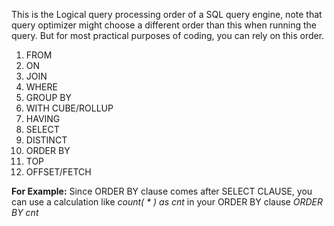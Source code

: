 This is the Logical query processing order of a SQL query engine, note that query optimizer might choose a different order than this when running the query. 
But for most practical purposes of coding, you can rely on this order.

1. FROM
2. ON
3. JOIN
4. WHERE
5. GROUP BY
6. WITH CUBE/ROLLUP
7. HAVING
8. SELECT
9. DISTINCT
10. ORDER BY
11. TOP
12. OFFSET/FETCH

**For Example:** Since ORDER BY clause comes after SELECT CLAUSE, you can use a calculation like *count( \* ) as cnt* in your ORDER BY clause *ORDER BY cnt*

